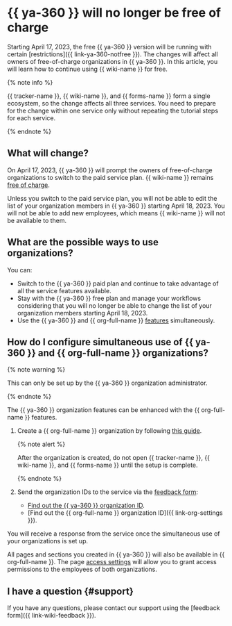 # {{ ya-360 }} will no longer be free of charge

Starting April 17, 2023, the free {{ ya-360 }} version will be running with certain [restrictions]({{ link-ya-360-notfree }}). The changes will affect all owners of free-of-charge organizations in {{ ya-360 }}. In this article, you will learn how to continue using {{ wiki-name }} for free.

{% note info %}

{{ tracker-name }}, {{ wiki-name }}, and {{ forms-name }} form a single ecosystem, so the change affects all three services. You need to prepare for the change within one service only without repeating the tutorial steps for each service.

{% endnote %}

## What will change?

On April 17, 2023, {{ ya-360 }} will prompt the owners of free-of-charge organizations to switch to the paid service plan. {{ wiki-name }} remains [free of charge](./pricing.md).

Unless you switch to the paid service plan, you will not be able to edit the list of your organization members in {{ ya-360 }} starting April 18, 2023. You will not be able to add new employees, which means {{ wiki-name }} will not be available to them.

## What are the possible ways to use organizations?

You can:

* Switch to the {{ ya-360 }} paid plan and continue to take advantage of all the service features available.
* Stay with the {{ ya-360 }} free plan and manage your workflows considering that you will no longer be able to change the list of your organization members starting April 18, 2023.
* Use the {{ ya-360 }} and {{ org-full-name }} [features](../tracker/cloud-vs-360.md#features) simultaneously.

## How do I configure simultaneous use of {{ ya-360 }} and {{ org-full-name }} organizations?

{% note warning %}

This can only be set up by the {{ ya-360 }} organization administrator.

{% endnote %}

The {{ ya-360 }} organization features can be enhanced with the {{ org-full-name }} features.

1. Create a {{ org-full-name }} organization by following [this guide](../organization/quickstart.md#create).

   {% note alert %}

   After the organization is created, do not open {{ tracker-name }}, {{ wiki-name }}, and {{ forms-name }} until the setup is complete.

   {% endnote %}

1. Send the organization IDs to the service via the [feedback form](https://forms.yandex.ru/surveys/6768):
   * [Find out the {{ ya-360 }} organization ID](https://admin.yandex.ru/company-profile).
   * [Find out the {{ org-full-name }} organization ID]({{ link-org-settings }}).

You will receive a response from the service once the simultaneous use of your organizations is set up.

All pages and sections you created in {{ ya-360 }} will also be available in {{ org-full-name }}. The page [access settings](./page-management/access-setup.md) will allow you to grant access permissions to the employees of both organizations.

## I have a question {#support}

If you have any questions, please contact our support using the [feedback form]({{ link-wiki-feedback }}).
